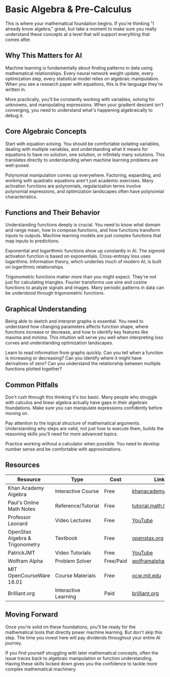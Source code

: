 # Basic Algebra & Pre-Calculus

This is where your mathematical foundation begins. If you're thinking "I already know algebra," great, but take a moment to make sure you really understand these concepts at a level that will support everything that comes after.

## Why This Matters for AI

Machine learning is fundamentally about finding patterns in data using mathematical relationships. Every neural network weight update, every optimization step, every statistical model relies on algebraic manipulation. When you see a research paper with equations, this is the language they're written in.

More practically, you'll be constantly working with variables, solving for unknowns, and manipulating expressions. When your gradient descent isn't converging, you need to understand what's happening algebraically to debug it.

## Core Algebraic Concepts

Start with equation solving. You should be comfortable isolating variables, dealing with multiple variables, and understanding what it means for equations to have no solution, one solution, or infinitely many solutions. This translates directly to understanding when machine learning problems are well-posed.

Polynomial manipulation comes up everywhere. Factoring, expanding, and working with quadratic equations aren't just academic exercises. Many activation functions are polynomials, regularization terms involve polynomial expressions, and optimization landscapes often have polynomial characteristics.

## Functions and Their Behavior

Understanding functions deeply is crucial. You need to know what domain and range mean, how to compose functions, and how functions transform inputs to outputs. Machine learning models are just complex functions that map inputs to predictions.

Exponential and logarithmic functions show up constantly in AI. The sigmoid activation function is based on exponentials. Cross-entropy loss uses logarithms. Information theory, which underlies much of modern AI, is built on logarithmic relationships.

Trigonometric functions matter more than you might expect. They're not just for calculating triangles. Fourier transforms use sine and cosine functions to analyze signals and images. Many periodic patterns in data can be understood through trigonometric functions.

## Graphical Understanding

Being able to sketch and interpret graphs is essential. You need to understand how changing parameters affects function shape, where functions increase or decrease, and how to identify key features like maxima and minima. This intuition will serve you well when interpreting loss curves and understanding optimization landscapes.

Learn to read information from graphs quickly. Can you tell when a function is increasing or decreasing? Can you identify where it might have derivatives of zero? Can you understand the relationship between multiple functions plotted together?

## Common Pitfalls

Don't rush through this thinking it's too basic. Many people who struggle with calculus and linear algebra actually have gaps in their algebraic foundations. Make sure you can manipulate expressions confidently before moving on.

Pay attention to the logical structure of mathematical arguments. Understanding why steps are valid, not just how to execute them, builds the reasoning skills you'll need for more advanced topics.

Practice working without a calculator when possible. You need to develop number sense and be comfortable with approximations.

## Resources

| Resource | Type | Cost | Link |
|----------|------|------|------|
| Khan Academy Algebra | Interactive Course | Free | [khanacademy.org](https://khanacademy.org/math/algebra) |
| Paul's Online Math Notes | Reference/Tutorial | Free | [tutorial.math.lamar.edu](https://tutorial.math.lamar.edu/) |
| Professor Leonard | Video Lectures | Free | [YouTube](https://youtube.com/c/ProfessorLeonard) |
| OpenStax Algebra & Trigonometry | Textbook | Free | [openstax.org](https://openstax.org/books/algebra-and-trigonometry) |
| PatrickJMT | Video Tutorials | Free | [YouTube](https://youtube.com/user/patrickjmt) |
| Wolfram Alpha | Problem Solver | Free/Paid | [wolframalpha.com](https://wolframalpha.com) |
| MIT OpenCourseWare 18.01 | Course Materials | Free | [ocw.mit.edu](https://ocw.mit.edu/courses/18-01-single-variable-calculus-fall-2006/) |
| Brilliant.org | Interactive Learning | Paid | [brilliant.org](https://brilliant.org) |

## Moving Forward

Once you're solid on these foundations, you'll be ready for the mathematical tools that directly power machine learning. But don't skip this step. The time you invest here will pay dividends throughout your entire AI journey.

If you find yourself struggling with later mathematical concepts, often the issue traces back to algebraic manipulation or function understanding. Having these skills locked down gives you the confidence to tackle more complex mathematical machinery.
